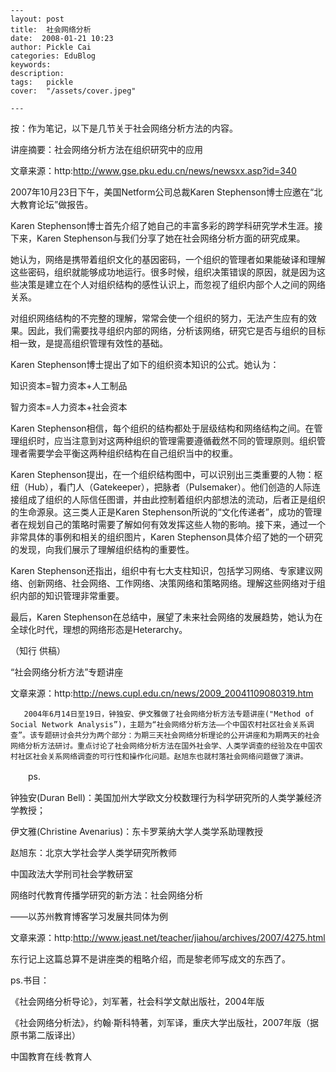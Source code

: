 
    ---
    layout: post  
    title:  社会网络分析  
    date:  2008-01-21 10:23  
    author: Pickle Cai  
    categories: EduBlog  
    keywords: 
    description:   
    tags:	pickle   
    cover:  "/assets/cover.jpeg"  

    ---  
    
按：作为笔记，以下是几节关于社会网络分析方法的内容。



讲座摘要：社会网络分析方法在组织研究中的应用



文章来源：http:http://www.gse.pku.edu.cn/news/newsxx.asp?id=340



2007年10月23日下午，美国Netform公司总裁Karen Stephenson博士应邀在“北大教育论坛”做报告。



Karen Stephenson博士首先介绍了她自己的丰富多彩的跨学科研究学术生涯。接下来，Karen Stephenson与我们分享了她在社会网络分析方面的研究成果。



她认为，网络是携带着组织文化的基因密码，一个组织的管理者如果能破译和理解这些密码，组织就能够成功地运行。很多时候，组织决策错误的原因，就是因为这些决策是建立在个人对组织结构的感性认识上，而忽视了组织内部个人之间的网络关系。



对组织网络结构的不完整的理解，常常会使一个组织的努力，无法产生应有的效果。因此，我们需要找寻组织内部的网络，分析该网络，研究它是否与组织的目标相一致，是提高组织管理有效性的基础。



Karen Stephenson博士提出了如下的组织资本知识的公式。她认为： 





知识资本=智力资本+人工制品



智力资本=人力资本+社会资本



Karen Stephenson相信，每个组织的结构都处于层级结构和网络结构之间。在管理组织时，应当注意到对这两种组织的管理需要遵循截然不同的管理原则。组织管理者需要学会平衡这两种组织结构在自己组织当中的权重。



Karen Stephenson提出，在一个组织结构图中，可以识别出三类重要的人物：枢纽（Hub），看门人（Gatekeeper），把脉者（Pulsemaker）。他们创造的人际连接组成了组织的人际信任图谱，并由此控制着组织内部想法的流动，后者正是组织的生命源泉。这三类人正是Karen Stephenson所说的“文化传递者”，成功的管理者在规划自己的策略时需要了解如何有效发挥这些人物的影响。接下来，通过一个非常具体的事例和相关的组织图片，Karen Stephenson具体介绍了她的一个研究的发现，向我们展示了理解组织结构的重要性。



Karen Stephenson还指出，组织中有七大支柱知识，包括学习网络、专家建议网络、创新网络、社会网络、工作网络、决策网络和策略网络。理解这些网络对于组织内部的知识管理非常重要。



最后，Karen Stephenson在总结中，展望了未来社会网络的发展趋势，她认为在全球化时代，理想的网络形态是Heterarchy。





（知行 供稿）



“社会网络分析方法”专题讲座



文章来源：http:http://news.cupl.edu.cn/news/2009_20041109080319.htm



       2004年6月14日至19日，钟独安、伊文雅做了社会网络分析方法专题讲座("Method of Social Network Analysis”)，主题为“社会网络分析方法——个中国农村社区社会关系调查”。该专题研讨会共分为两个部分：为期三天社会网络分析理论的公开讲座和为期两天的社会网络分析方法研讨。重点讨论了社会网络分析方法在国外社会学、人类学调查的经验及在中国农村社区社会关系网络调查的可行性和操作化问题。赵旭东也就村落社会网络问题做了演讲。

　　ps.



钟独安(Duran Bell)：美国加州大学欧文分校数理行为科学研究所的人类学兼经济学教授；



伊文雅(Christine Avenarius)：东卡罗莱纳大学人类学系助理教授



赵旭东：北京大学社会学人类学研究所教师





中国政法大学刑司社会学教研室



网络时代教育传播学研究的新方法：社会网络分析



——以苏州教育博客学习发展共同体为例



文章来源：http:http://www.jeast.net/teacher/jiahou/archives/2007/4275.html



东行记上这篇总算不是讲座类的粗略介绍，而是黎老师写成文的东西了。



 



 



ps.书目：



《社会网络分析导论》，刘军著，社会科学文献出版社，2004年版



《社会网络分析法》，约翰·斯科特著，刘军译，重庆大学出版社，2007年版（据原书第二版译出）



		    
 中国教育在线·教育人

